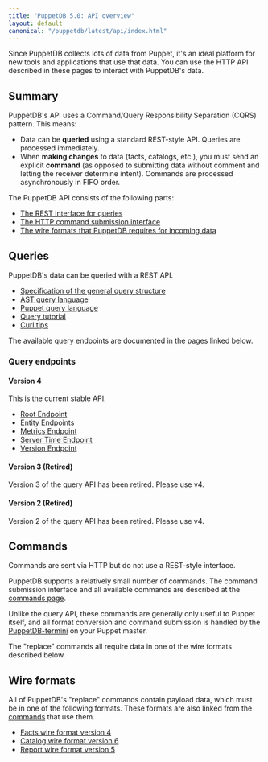 ```yaml
---
title: "PuppetDB 5.0: API overview"
layout: default
canonical: "/puppetdb/latest/api/index.html"
---
```


[commands]: ./command/v1/commands.html
[termini]: ../connect_puppet_master.html
[ast]: ./query/v4/ast.html
[pql]: ./query/v4/pql.html

Since PuppetDB collects lots of data from Puppet, it's an ideal platform for new tools and applications that use that data. You can use the HTTP API described in these pages to interact with PuppetDB's data.

Summary
-----

PuppetDB's API uses a Command/Query Responsibility Separation (CQRS) pattern. This means:

* Data can be **queried** using a standard REST-style API. Queries are processed immediately.
* When **making changes** to data (facts, catalogs, etc.), you must send an explicit **command** (as opposed to submitting data without comment and letting the receiver determine intent). Commands are processed asynchronously in FIFO order.

The PuppetDB API consists of the following parts:

* [The REST interface for queries](#queries)
* [The HTTP command submission interface](#commands)
* [The wire formats that PuppetDB requires for incoming data](#wire-formats)

Queries
-----

PuppetDB's data can be queried with a REST API.

* [Specification of the general query structure](./query/v4/query.html)
* [AST query language][ast]
* [Puppet query language][pql]
* [Query tutorial](./query/tutorial.html)
* [Curl tips](./query/curl.html)

The available query endpoints are documented in the pages linked below.

### Query endpoints

#### Version 4

This is the current stable API.

* [Root Endpoint](./query/v4/index.html)
* [Entity Endpoints](./query/v4/entities.html)
* [Metrics Endpoint](./metrics/v1/mbeans.html)
* [Server Time Endpoint](./meta/v1/server-time.html)
* [Version Endpoint](./meta/v1/version.html)

#### Version 3 (Retired)

Version 3 of the query API has been retired. Please use v4.

#### Version 2 (Retired)

Version 2 of the query API has been retired. Please use v4.

Commands
-----

Commands are sent via HTTP but do not use a REST-style interface.

PuppetDB supports a relatively small number of commands. The command submission interface and all available commands are described at the [commands page][commands].

Unlike the query API, these commands are generally only useful to Puppet itself, and all format conversion and command submission is handled by the [PuppetDB-termini][termini] on your Puppet master.

The "replace" commands all require data in one of the wire formats described below.

Wire formats
-----

All of PuppetDB's "replace" commands contain payload data, which must be in one of the following formats. These formats are also linked from the [commands](#commands) that use them.

* [Facts wire format version 4](./wire_format/facts_format_v4.html)
* [Catalog wire format version 6](./wire_format/catalog_format_v6.html)
* [Report wire format version 5](./wire_format/report_format_v5.html)
